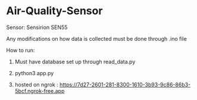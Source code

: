 # Air-Quality-Sensor


Sensor: 
Sensirion SEN55 

Any modifications on how data is collected must be done through .ino file

How to run: 

1. Must have database set up through read_data.py

2. python3 app.py

3. hosted on ngrok :  https://7d27-2601-281-8300-1610-3b93-9c86-86b3-5bcf.ngrok-free.app




